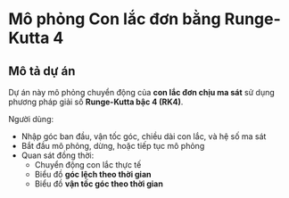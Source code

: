 # Mô phỏng Con lắc đơn bằng Runge-Kutta 4

## Mô tả dự án
Dự án này mô phỏng chuyển động của **con lắc đơn chịu ma sát** sử dụng phương pháp giải số **Runge-Kutta bậc 4 (RK4)**.

Người dùng:
- Nhập góc ban đầu, vận tốc góc, chiều dài con lắc, và hệ số ma sát
- Bắt đầu mô phỏng, dừng, hoặc tiếp tục mô phỏng
- Quan sát đồng thời:
  - Chuyển động con lắc thực tế
  - Biểu đồ **góc lệch theo thời gian**
  - Biểu đồ **vận tốc góc theo thời gian**
